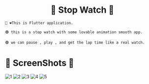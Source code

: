 <h1 align="center">🦾 Stop Watch 👀</h1>  

```
👋 ❤️This is Flutter application.

🟢 this is a stop watch with some lovable animation smooth app. 

🟢 we can pause , play , and get the lap time like a real watch.

```


##

# 🤳 ScreenShots 👀 
![1](https://user-images.githubusercontent.com/44917891/108223211-96c11480-715f-11eb-8832-fc9981d2bbbf.jpg)
![2](https://user-images.githubusercontent.com/44917891/108223217-988ad800-715f-11eb-90f0-b004dcb5cc80.jpg)
![3](https://user-images.githubusercontent.com/44917891/108223221-99bc0500-715f-11eb-99e7-e5627be07024.jpg)
![4](https://user-images.githubusercontent.com/44917891/108223226-9aed3200-715f-11eb-83c0-daf0105850ed.jpg)
![5](https://user-images.githubusercontent.com/44917891/108223232-9b85c880-715f-11eb-8f9e-492870197c10.jpg)
